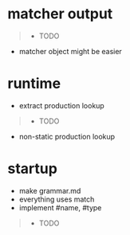 # matcher output
>- TODO
- matcher object might be easier

# runtime
- extract production lookup
>- TODO
- non-static production lookup


# startup
- make grammar.md
- everything uses match
- implement #name, #type
>- TODO
